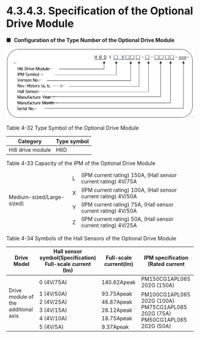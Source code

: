 ﻿# 4.3.4.3. Specification of the Optional Drive Module

■  **Configuration of the Type Number of the Optional Drive Module**

![](../../../_assets/선택사양_드라이브모듈의_형번_구성.png  )

Table 4-32 Type Symbol of the Optional Drive Module

<table>
<thead>
  <tr>
    <th>Category</th>
    <th>Type symbol</th>
  </tr>
</thead>
<tbody>
  <tr>
    <td>Hi6 drive module</td>
    <td>H6D</td>
  </tr>
</tbody>
</table>

Table 4-33 Capacity of the IPM of the Optional Drive Module

<table>
<thead>
  <tr>
    <td rowspan="4">Medium-sized/Large-sized)</td>
    <td>L</td>
    <td>(IPM current rating) 150A, (Hall sensor current rating) 4V/75A</td>
  </tr>
  <tr>
    <td>X</td>
    <td>(IPM current rating) 100A, (Hall sensor current rating) 4V/50A</td>
  </tr>
  <tr>
    <td>Y</td>
    <td>(IPM current rating) 75A, (Hall sensor current rating) 4V/50A</td>
  </tr>
  <tr>
    <td>Z</td>
    <td>(IPM current rating) 50A, (Hall sensor current rating) 4V/25A</td>
  </tr>
</thead>
</table>

Table 4-34 Symbols of the Hall Sensors of the Optional Drive Module

<table>
<thead>
  <tr>
    <th>Drive Model</th>
    <th>Hall sensor symbol(Specification)</br>Full-scale current (Im)</th>
    <th>Full-scale current(Im)</th>
    <th>IPM specification</br>(Rated current</th>
  </tr>
</thead>
<tbody>
  <tr>
    <td rowspan="6">Drive module of the additional axis</td>
    <td>0 (4V/75A)</td>
    <td>140.62Apeak</td>
    <td>PM150CG1APL065 202G (150A)</td>
  </tr>
  <tr>
    <td>1 (4V/50A)</td>
    <td>93.75Apeak</td>
    <td rowspan="5">PM100CG1APL065 202G (100A)<br>PM75CG1APL065 202G (75A)<br>PM50CG1APL065 202G (50A)</td>
  </tr>
  <tr>
    <td>2 (4V/25A)</td>
    <td>46.87Apeak</td>
  </tr>
  <tr>
    <td>3 (4V/15A)</td>
    <td>28.12Apeak</td>
  </tr>
  <tr>
    <td>4 (4V/10A)</td>
    <td>18.75Apeak</td>
  </tr>
  <tr>
    <td>5 (4V/5A)</td>
    <td>9.37Apeak</td>
  </tr>
</tbody>
</table>

